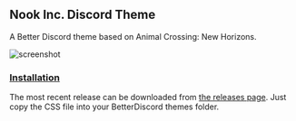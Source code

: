 ## Nook Inc. Discord Theme

A Better Discord theme based on Animal Crossing: New Horizons.

![screenshot](https://i.imgur.com/rpn29Pi.png)

### [Installation](https://github.com/ChaseIngebritson/nook-inc-discord-theme/releases/latest)
The most recent release can be downloaded from [the releases page](https://github.com/ChaseIngebritson/nook-inc-discord-theme/releases/latest). Just copy the CSS file into your BetterDiscord themes folder.

